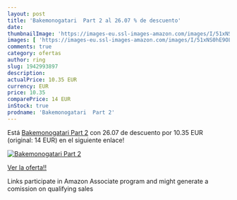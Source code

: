 ```yaml
---
layout: post
title: 'Bakemonogatari  Part 2 al 26.07 % de descuento'
date: 
thumbnailImage: 'https://images-eu.ssl-images-amazon.com/images/I/51xNS0hE9OL._SL200_.jpg'
images: [ 'https://images-eu.ssl-images-amazon.com/images/I/51xNS0hE9OL._SL200_.jpg' ]
comments: true
category: ofertas
author: ring
slug: 1942993897
description:
actualPrice: 10.35 EUR
currency: EUR
price: 10.35
comparePrice: 14 EUR
inStock: true
prodname: 'Bakemonogatari  Part 2'
---
```


Está [Bakemonogatari  Part 2](https://www.amazon.es/dp/1942993897/?tag=tolees-21) con 26.07 de descuento por 10.35 EUR (original: 14 EUR) en el siguiente enlace!

[![Bakemonogatari  Part 2](https://images-eu.ssl-images-amazon.com/images/I/51xNS0hE9OL._SL200_.jpg)](https://www.amazon.es/dp/1942993897/?tag=tolees-21)

[Ver la oferta!!](https://www.amazon.es/dp/1942993897/?tag=tolees-21)

Links participate in Amazon Associate program and might generate a comission on qualifying sales


